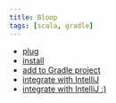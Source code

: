 ```yaml
---
title: Bloop
tags: [scala, gradle]
---
```

- [plug](![](https://twitter.com/hmemcpy/status/1320661670683959296))
- [install](https://scalacenter.github.io/bloop/setup#universal)
- [add to Gradle project](https://scalacenter.github.io/bloop/docs/build-tools/gradle)
- [integrate with IntelliJ](https://scalacenter.github.io/bloop/docs/ides/intellij)
- [integrate with IntelliJ :)](https://gist.github.com/jastice/212227aa5fc29426aeea3b93280bcd8a)
